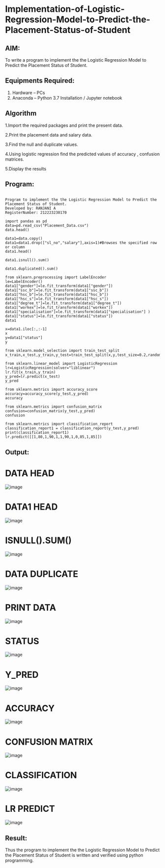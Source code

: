 # Implementation-of-Logistic-Regression-Model-to-Predict-the-Placement-Status-of-Student

## AIM:
To write a program to implement the the Logistic Regression Model to Predict the Placement Status of Student.

## Equipments Required:
1. Hardware – PCs
2. Anaconda – Python 3.7 Installation / Jupyter notebook

## Algorithm
1.Import the required packages and print the present data.

2.Print the placement data and salary data.

3.Find the null and duplicate values.

4.Using logistic regression find the predicted values of accuracy , confusion matrices.

5.Display the results
## Program:
```

Program to implement the the Logistic Regression Model to Predict the Placement Status of Student.
Developed by: RANJANI A
RegisterNumber: 212223230170

import pandas as pd
data=pd.read_csv("Placement_Data.csv")
data.head()

data1=data.copy()
data1=data1.drop(["sl_no","salary"],axis=1)#Browses the specified row or column
data1.head()

data1.isnull().sum()

data1.duplicated().sum()

from sklearn.preprocessing import LabelEncoder
le=LabelEncoder()
data1["gender"]=le.fit_transform(data1["gender"])
data1["ssc_b"]=le.fit_transform(data1["ssc_b"])
data1["hsc_b"]=le.fit_transform(data1["hsc_b"])
data1["hsc_s"]=le.fit_transform(data1["hsc_s"])
data1["degree_t"]=le.fit_transform(data1["degree_t"])
data1["workex"]=le.fit_transform(data1["workex"])
data1["specialisation"]=le.fit_transform(data1["specialisation"] )     
data1["status"]=le.fit_transform(data1["status"])       
data1 

x=data1.iloc[:,:-1]
x
y=data1["status"]
y

from sklearn.model_selection import train_test_split
x_train,x_test,y_train,y_test=train_test_split(x,y,test_size=0.2,random_state=0)

from sklearn.linear_model import LogisticRegression
lr=LogisticRegression(solver="liblinear")
lr.fit(x_train,y_train)
y_pred=lr.predict(x_test)
y_pred

from sklearn.metrics import accuracy_score
accuracy=accuracy_score(y_test,y_pred)
accuracy

from sklearn.metrics import confusion_matrix
confusion=confusion_matrix(y_test,y_pred)
confusion

from sklearn.metrics import classification_report
classification_report1 = classification_report(y_test,y_pred)
print(classification_report1)
lr.predict([[1,80,1,90,1,1,90,1,0,85,1,85]])

```

## Output:

# DATA HEAD
![image](https://github.com/user-attachments/assets/f78e5f92-9dd3-4f39-8dae-a01edbfb1e08)

# DATA1 HEAD
![image](https://github.com/user-attachments/assets/3920fd1a-44d4-4c79-8296-8212ae774093)

# ISNULL().SUM()
![image](https://github.com/user-attachments/assets/b5b504eb-15d8-4274-b718-92f1d6b275b6)

# DATA DUPLICATE

![image](https://github.com/user-attachments/assets/cb6f4829-ee11-4252-8fa8-127cbd87697e)

# PRINT DATA

![image](https://github.com/user-attachments/assets/f4d8def8-3789-4f61-9ef8-6fb060718f6b)

# STATUS

![image](https://github.com/user-attachments/assets/f22c4c5c-1e60-437b-a4c7-02e198c73110)

# Y_PRED

![image](https://github.com/user-attachments/assets/9d396877-4d02-4ed4-92ea-dbbe7534ee1a)

# ACCURACY

![image](https://github.com/user-attachments/assets/bdfa007e-3ee3-4d82-8b4d-378b9ae3d0d5)

# CONFUSION MATRIX

![image](https://github.com/user-attachments/assets/6da6ad6a-66fa-43f7-a6d4-56363113f979)

# CLASSIFICATION

![image](https://github.com/user-attachments/assets/b1398038-74d4-415b-8d4d-700ceb1bb86f)

# LR PREDICT

![image](https://github.com/user-attachments/assets/610db60b-96c3-4c75-8694-7e7394d3e188)














## Result:
Thus the program to implement the the Logistic Regression Model to Predict the Placement Status of Student is written and verified using python programming.
